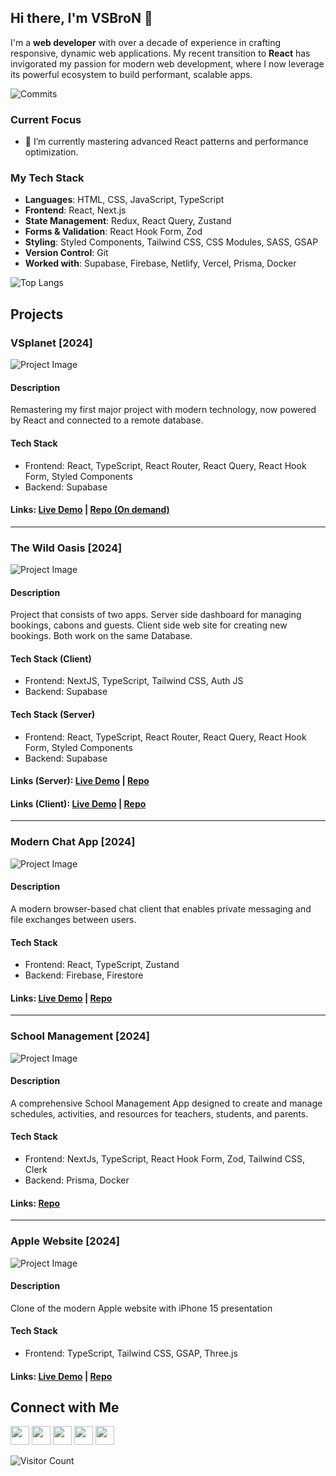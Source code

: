 ## Hi there, I'm VSBroN 👋

I'm a **web developer** with over a decade of experience in crafting responsive, dynamic web applications. My recent transition to **React** has invigorated my passion for modern web development, where I now leverage its powerful ecosystem to build performant, scalable apps.

![Commits](https://github-profile-trophy.vercel.app/?username=vsbron&title=Commit&theme=tokyonight)

### Current Focus
- 🌱 I’m currently mastering advanced React patterns and performance optimization.

### My Tech Stack
- **Languages**: HTML, CSS, JavaScript, TypeScript
- **Frontend**: React, Next.js
- **State Management**: Redux, React Query, Zustand
- **Forms & Validation**: React Hook Form, Zod
- **Styling**: Styled Components, Tailwind CSS, CSS Modules, SASS, GSAP
- **Version Control**: Git
- **Worked with**: Supabase, Firebase, Netlify, Vercel, Prisma, Docker

![Top Langs](https://github-readme-stats.vercel.app/api/top-langs/?username=vsbron&layout=compact&theme=gotham)

## Projects 

### VSplanet [2024]
![Project Image](https://i.ibb.co/rbGX49g/vsplanet-preview.png)
#### Description
Remastering my first major project with modern technology, now powered by React and connected to a remote database.

#### Tech Stack
- Frontend: React, TypeScript, React Router, React Query, React Hook Form, Styled Components
- Backend: Supabase

#### Links: [Live Demo](https://vsplanet.netlify.app) | [Repo (On demand)](https://github.com/vsbron/vsplanet)
---------------------------------------
### The Wild Oasis [2024]
![Project Image](https://i.ibb.co/KDPtnq0/the-wild-oasis-preview.png)

#### Description
Project that consists of two apps. Server side dashboard for managing bookings, cabons and guests. Client side web site for creating new bookings. Both work on the same Database.

#### Tech Stack (Client)
- Frontend: NextJS, TypeScript, Tailwind CSS, Auth JS
- Backend: Supabase

#### Tech Stack (Server)
- Frontend: React, TypeScript, React Router, React Query, React Hook Form, Styled Components
- Backend: Supabase

#### Links (Server): [Live Demo](https://vsbron-course-react2024-wild-oasis.vercel.app/) | [Repo](https://github.com/vsbron/course-react2024-the-wild-oasis)
#### Links (Client): [Live Demo](https://vsbron-course-nextjs2024-wild-oasis.vercel.app/) | [Repo](https://github.com/vsbron/course-nextJs2024-the-wild-oasis)
---------------------------------------
### Modern Chat App [2024]
![Project Image](https://i.ibb.co/25pFG6j/modern-chat-app-preview.png)

#### Description
A modern browser-based chat client that enables private messaging and file exchanges between users.

#### Tech Stack 
- Frontend: React, TypeScript, Zustand
- Backend: Firebase, Firestore

#### Links: [Live Demo](https://vsbron-react2024-modern-chat-app.netlify.app/) | [Repo](https://github.com/vsbron/react2024-modern-chat-app)

---------------------------------------
### School Management [2024]
![Project Image](https://i.ibb.co/nQZv93h/school-management-preview.png)


#### Description
A comprehensive School Management App designed to create and manage schedules, activities, and resources for teachers, students, and parents.

#### Tech Stack 
- Frontend: NextJs, TypeScript, React Hook Form, Zod, Tailwind CSS, Clerk
- Backend: Prisma, Docker

#### Links: [Repo](https://github.com/vsbron/nextJs2024-school-management)

---------------------------------------
### Apple Website [2024]
![Project Image](https://i.ibb.co/1R0V2pF/apple-website-preview.png)

#### Description
 Clone of the modern Apple website with iPhone 15 presentation 
 
#### Tech Stack 
- Frontend: TypeScript, Tailwind CSS, GSAP, Three.js

#### Links: [Live Demo](https://vsbron-react2024-apple-website.netlify.app/) | [Repo](https://github.com/vsbron/react2024-apple-website)

## Connect with Me
<p align="left">
  <a href="https://discord.com/users/vsbron"><img src="https://i.ibb.co/880xJx1/discord.png" height="30" width="30" /></a>
  <a href="https://instagram.com/vsbron"><img src="https://i.ibb.co/BzLPXmL/instagram.png" height="30" width="30" /></a>
  <a href="https://www.linkedin.com/in/vsbron/"><img src="https://i.ibb.co/94wr4Lc/linkedin.png" height="30" width="30" /></a>
  <a href="https://www.reddit.com/user/VSBroN/"><img src="https://i.ibb.co/wS5xmPv/reddit.png" height="30" width="30" /></a>
  <a href="https://t.me/vsbron"><img src="https://i.ibb.co/4S4g8D5/telegram.png" height="30" width="30" /></a>
</p>

![Visitor Count](https://komarev.com/ghpvc/?username=vsbron&color=blue)
